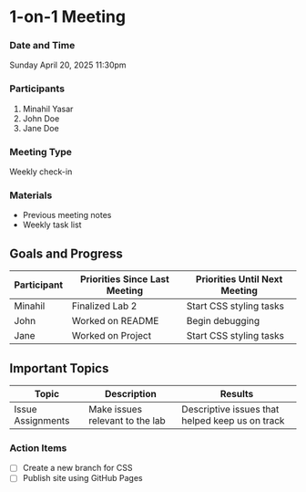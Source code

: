 # 1-on-1 Meeting
### Date and Time
Sunday April 20, 2025 11:30pm
### Participants
1. Minahil Yasar
2. John Doe
3. Jane Doe
### Meeting Type
Weekly check-in
### Materials 
- Previous meeting notes
- Weekly task list
## Goals and Progress
| Participant | Priorities Since Last Meeting | Priorities Until Next Meeting |
| ----------- |-------------------------------|-------------------------------|
| Minahil|Finalized Lab 2| Start CSS styling tasks |
| John |Worked on README | Begin debugging |
| Jane |  Worked on Project | Start CSS styling tasks |

## Important Topics
| Topic | Description | Results |
| ----------- |-------------------------------|-------------------------------|
| Issue Assignments |Make issues relevant to the lab| Descriptive issues that helped keep us on track |



### Action Items
- [ ] Create a new branch for CSS
- [ ] Publish site using GitHub Pages